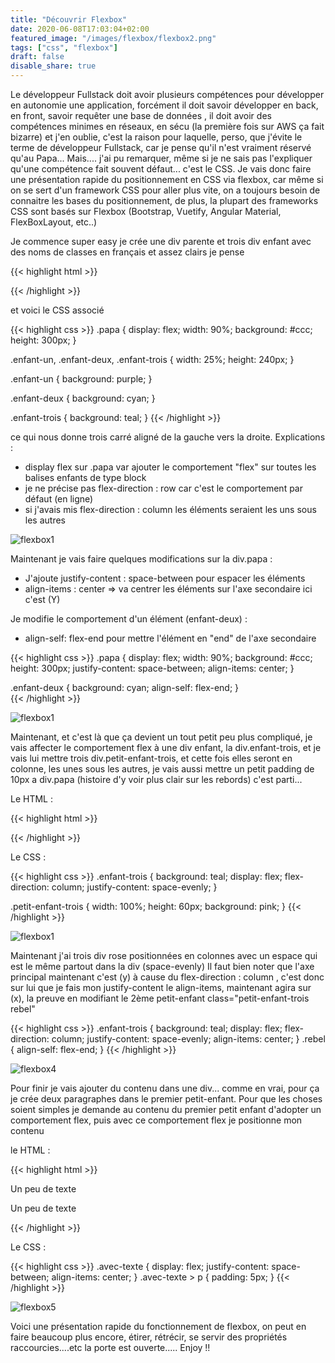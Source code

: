 ```yaml
---
title: "Découvrir Flexbox"
date: 2020-06-08T17:03:04+02:00
featured_image: "/images/flexbox/flexbox2.png"
tags: ["css", "flexbox"]
draft: false
disable_share: true
---
```


Le développeur Fullstack doit avoir plusieurs compétences pour développer en autonomie une application, forcément il doit savoir développer en back, en front, savoir requêter une base de données
, il doit avoir des compétences minimes en réseaux, en sécu (la première fois sur AWS ça fait bizarre) et j'en oublie, c'est la raison pour laquelle, perso, que j'évite le 
terme de développeur Fullstack, car je pense qu'il n'est vraiment réservé qu'au Papa...
Mais.... j'ai pu remarquer, même si je ne sais pas l'expliquer qu'une compétence fait souvent défaut... c'est le CSS.
Je vais donc faire une présentation rapide du positionnement en CSS via flexbox, car même si on se sert d'un framework CSS pour aller plus vite, on a toujours besoin de connaitre les bases du positionnement,
de plus, la plupart des frameworks CSS sont basés sur Flexbox (Bootstrap, Vuetify, Angular Material, FlexBoxLayout, etc..)

Je commence super easy je crée une div parente et trois div enfant avec des noms de classes en français et assez clairs je pense

{{< highlight html >}}
<!doctype html>
<html lang="en">
<head>
  <meta charset="UTF-8">
  <meta name="viewport"
        content="width=device-width, user-scalable=no, initial-scale=1.0, maximum-scale=1.0, minimum-scale=1.0">
  <meta http-equiv="X-UA-Compatible" content="ie=edge">
  <link rel="stylesheet" href="style.css">
  <title>flexBox tuto</title>
</head>
<body>
<div class="papa">
  <div class="enfant-un">

  </div>
  <div class="enfant-deux">

  </div>
  <div class="enfant-trois">

  </div>
</div>

</body>
</html>
{{< /highlight >}}

et voici le CSS associé

{{< highlight css >}}
.papa {
    display: flex;
    width: 90%;
    background: #ccc;
    height: 300px;
  }
  
  .enfant-un,
  .enfant-deux,
  .enfant-trois {
    width: 25%;
    height: 240px;
  }
  
  .enfant-un {
    background: purple;
  }
  
  .enfant-deux {
    background: cyan;
  }
  
  .enfant-trois {
    background: teal;
  }
{{< /highlight >}}

ce qui nous donne trois carré aligné de la gauche vers la droite.
Explications : 

- display flex sur .papa var ajouter le comportement "flex" sur toutes les balises enfants de type block
- je ne précise pas flex-direction : row car c'est le comportement par défaut (en ligne)
- si j'avais mis flex-direction : column les éléments seraient les uns sous les autres

![flexbox1](/images/flexbox/flexbox1.png)

Maintenant je vais faire quelques modifications sur la div.papa : 

- J'ajoute justify-content : space-between pour espacer les éléments
- align-items : center => va centrer les éléments sur l'axe secondaire ici c'est (Y)

Je modifie le comportement d'un élément (enfant-deux) : 

- align-self: flex-end pour mettre l'élément en "end" de l'axe secondaire

{{< highlight css >}}
.papa {
    display: flex;
    width: 90%;
    background: #ccc;
    height: 300px;
    justify-content: space-between;
    align-items: center;
  }
  
 .enfant-deux {
    background: cyan;
    align-self: flex-end;
  }  
{{< /highlight >}}

![flexbox1](/images/flexbox/flexbox2.png)

Maintenant, et c'est là que ça devient un tout petit peu plus compliqué, je vais affecter le comportement flex à une div enfant,
la div.enfant-trois, et je vais lui mettre trois div.petit-enfant-trois, et cette fois elles seront en colonne, les unes sous les autres,
je vais aussi mettre un petit padding de 10px a div.papa (histoire d'y voir plus clair sur les rebords)
c'est parti...

Le HTML :

{{< highlight html >}}
<div class="enfant-trois">
    <div class="petit-enfant-trois"></div>
    <div class="petit-enfant-trois"></div>
    <div class="petit-enfant-trois"></div>
 </div>   
{{< /highlight >}}
   
Le CSS : 

{{< highlight css >}}
.enfant-trois {
    background: teal;
    display: flex;
    flex-direction: column;
    justify-content: space-evenly;
  }

.petit-enfant-trois {
      width: 100%;
      height: 60px;
      background: pink;
  }
{{< /highlight >}}

![flexbox1](/images/flexbox/flexbox3.png)

Maintenant j'ai trois div rose positionnées en colonnes avec un espace qui est le même partout dans la div (space-evenly)
Il faut bien noter que l'axe principal maintenant c'est (y) à cause du flex-direction : column , c'est donc sur lui que je fais mon justify-content
le align-items, maintenant agira sur (x), la preuve en modifiant le 2ème petit-enfant class="petit-enfant-trois rebel"

{{< highlight css >}}
.enfant-trois {
    background: teal;
    display: flex;
    flex-direction: column;
    justify-content: space-evenly;
    align-items: center;
  }
 .rebel {
     align-self: flex-end;
  }
{{< /highlight >}}

![flexbox4](/images/flexbox/flexbox4.png)

Pour finir je vais ajouter du contenu dans une div... comme en vrai, pour ça je crée deux paragraphes dans le premier petit-enfant.
Pour que les choses soient simples je demande au contenu du premier petit enfant d'adopter un comportement flex, puis avec ce comportement flex je positionne mon contenu

le HTML : 

{{< highlight html >}}
<div class="enfant-trois">
    <div class="petit-enfant-trois avec-texte">
      <p>Un peu de texte</p>
      <p>Un peu de texte</p>
    </div>
    <div class="petit-enfant-trois rebel"></div>
    <div class="petit-enfant-trois"></div>
  </div>
{{< /highlight >}} 

Le CSS :

{{< highlight css >}}
.avec-texte {
      display: flex;
      justify-content: space-between;
      align-items: center;
  }
  .avec-texte > p {
      padding: 5px;
  }
{{< /highlight >}}

![flexbox5](/images/flexbox/flexbox5.png)

Voici une présentation rapide du fonctionnement de flexbox, on peut en faire beaucoup plus encore, étirer, rétrécir, se servir des propriétés raccourcies....etc
la porte est ouverte.....
Enjoy !!





